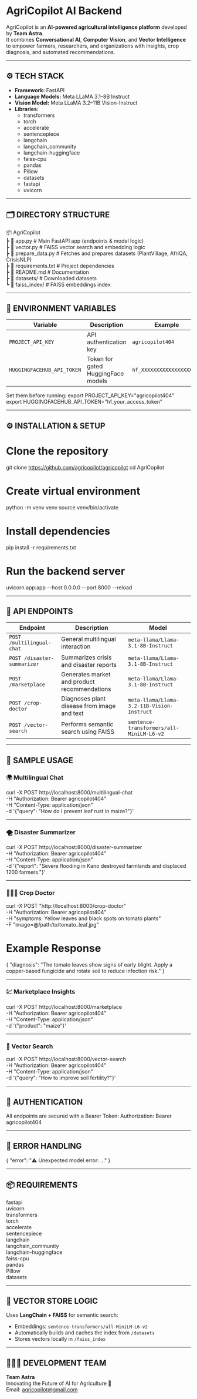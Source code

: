# AgriCopilot AI Backend

AgriCopilot is an **AI-powered agricultural intelligence platform** developed by **Team Astra**.  
It combines **Conversational AI**, **Computer Vision**, and **Vector Intelligence** to empower farmers, researchers, and organizations with insights, crop diagnosis, and automated recommendations.

---

## ⚙️ TECH STACK
- **Framework:** FastAPI  
- **Language Models:** Meta LLaMA 3.1–8B Instruct  
- **Vision Model:** Meta LLaMA 3.2–11B Vision-Instruct  
- **Libraries:**
  - transformers  
  - torch  
  - accelerate  
  - sentencepiece  
  - langchain  
  - langchain_community  
  - langchain-huggingface  
  - faiss-cpu  
  - pandas  
  - Pillow  
  - datasets  
  - fastapi  
  - uvicorn

---

## 🗂 DIRECTORY STRUCTURE
📦 AgriCopilot  
 ┣ 📜 app.py               # Main FastAPI app (endpoints & model logic)  
 ┣ 📜 vector.py            # FAISS vector search and embedding logic  
 ┣ 📜 prepare_data.py      # Fetches and prepares datasets (PlantVillage, AfriQA, CrisisNLP)  
 ┣ 📜 requirements.txt     # Project dependencies  
 ┣ 📜 README.md            # Documentation  
 ┣ 📂 datasets/            # Downloaded datasets  
 ┗ 📂 faiss_index/         # FAISS embeddings index  

---

## 🔑 ENVIRONMENT VARIABLES
| Variable | Description | Example |
|-----------|-------------|----------|
| `PROJECT_API_KEY` | API authentication key | `agricopilot404` |
| `HUGGINGFACEHUB_API_TOKEN` | Token for gated HuggingFace models | `hf_XXXXXXXXXXXXXXXXXXXX` |

Set them before running:
export PROJECT_API_KEY="agricopilot404"
export HUGGINGFACEHUB_API_TOKEN="hf_your_access_token"

---

## ⚙️ INSTALLATION & SETUP
# Clone the repository
git clone https://github.com/agricopilot/agricopilot
cd AgriCopilot

# Create virtual environment
python -m venv venv
source venv/bin/activate

# Install dependencies
pip install -r requirements.txt

# Run the backend server
uvicorn app:app --host 0.0.0.0 --port 8000 --reload

---

## 🚀 API ENDPOINTS

| Endpoint | Description | Model |
|-----------|--------------|--------|
| `POST /multilingual-chat` | General multilingual interaction | `meta-llama/Llama-3.1-8B-Instruct` |
| `POST /disaster-summarizer` | Summarizes crisis and disaster reports | `meta-llama/Llama-3.1-8B-Instruct` |
| `POST /marketplace` | Generates market and product recommendations | `meta-llama/Llama-3.1-8B-Instruct` |
| `POST /crop-doctor` | Diagnoses plant disease from image and text | `meta-llama/Llama-3.2-11B-Vision-Instruct` |
| `POST /vector-search` | Performs semantic search using FAISS | `sentence-transformers/all-MiniLM-L6-v2` |

---

## 🧠 SAMPLE USAGE

### 🌍 Multilingual Chat
curl -X POST http://localhost:8000/multilingual-chat \
  -H "Authorization: Bearer agricopilot404" \
  -H "Content-Type: application/json" \
  -d '{"query": "How do I prevent leaf rust in maize?"}'

---

### 🌪 Disaster Summarizer
curl -X POST http://localhost:8000/disaster-summarizer \
  -H "Authorization: Bearer agricopilot404" \
  -H "Content-Type: application/json" \
  -d '{"report": "Severe flooding in Kano destroyed farmlands and displaced 1200 farmers."}'

---

### 🧑🏾‍🌾 Crop Doctor
curl -X POST "http://localhost:8000/crop-doctor" \
  -H "Authorization: Bearer agricopilot404" \
  -H "symptoms: Yellow leaves and black spots on tomato plants" \
  -F "image=@/path/to/tomato_leaf.jpg"

# Example Response
{
  "diagnosis": "The tomato leaves show signs of early blight. Apply a copper-based fungicide and rotate soil to reduce infection risk."
}

---

### 💹 Marketplace Insights
curl -X POST http://localhost:8000/marketplace \
  -H "Authorization: Bearer agricopilot404" \
  -H "Content-Type: application/json" \
  -d '{"product": "maize"}'

---

### 🧭 Vector Search
curl -X POST http://localhost:8000/vector-search \
  -H "Authorization: Bearer agricopilot404" \
  -H "Content-Type: application/json" \
  -d '{"query": "How to improve soil fertility?"}'

---

## 🔐 AUTHENTICATION
All endpoints are secured with a Bearer Token:
Authorization: Bearer agricopilot404

---

## 🧰 ERROR HANDLING
{
  "error": "⚠️ Unexpected model error: ..."
}

---

## 📦 REQUIREMENTS
fastapi  
uvicorn  
transformers  
torch  
accelerate  
sentencepiece  
langchain  
langchain_community  
langchain-huggingface  
faiss-cpu  
pandas  
Pillow  
datasets  

---

## 🧩 VECTOR STORE LOGIC
Uses **LangChain + FAISS** for semantic search:  
- Embeddings: `sentence-transformers/all-MiniLM-L6-v2`  
- Automatically builds and caches the index from `/datasets`  
- Stores vectors locally in `/faiss_index`  

---

## 🧑🏾‍💻 DEVELOPMENT TEAM
**Team Astra**  
Innovating the Future of AI for Agriculture 🌱  
Email: agricopilot@gmail.com
